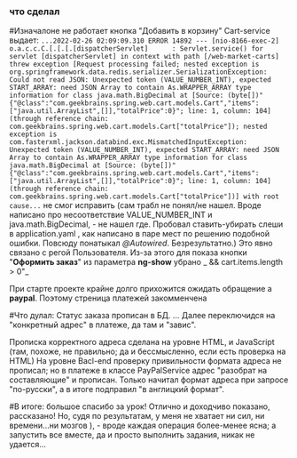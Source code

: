 ### что сделал

#Изначалоне не работает кнопка "Добавить в корзину"
Cart-service выдает: 
`...2022-02-26 02:09:09.310 ERROR 14892 --- [nio-8166-exec-2] o.a.c.c.C.[.[.[.[dispatcherServlet]      : Servlet.service() for servlet [dispatcherServlet] in context with path [/web-market-carts] threw exception [Request processing failed; nested exception is org.springframework.data.redis.serializer.SerializationException: Could not read JSON: Unexpected token (VALUE_NUMBER_INT), expected START_ARRAY: need JSON Array to contain As.WRAPPER_ARRAY type information for class java.math.BigDecimal
at [Source: (byte[])"{"@class":"com.geekbrains.spring.web.cart.models.Cart","items":["java.util.ArrayList",[]],"totalPrice":0}"; line: 1, column: 104] (through reference chain: com.geekbrains.spring.web.cart.models.Cart["totalPrice"]); nested exception is com.fasterxml.jackson.databind.exc.MismatchedInputException: Unexpected token (VALUE_NUMBER_INT), expected START_ARRAY: need JSON Array to contain As.WRAPPER_ARRAY type information for class java.math.BigDecimal
at [Source: (byte[])"{"@class":"com.geekbrains.spring.web.cart.models.Cart","items":["java.util.ArrayList",[]],"totalPrice":0}"; line: 1, column: 104] (through reference chain: com.geekbrains.spring.web.cart.models.Cart["totalPrice"])] with root cause...`
не смог исправить (сам трабл не понял/не нашел. Вроде написано про несоответствие VALUE_NUMBER_INT и java.math.BigDecimal, - не нашел где. Пробовал ставить-убирать слеши в application.yaml , как написано в паре мест по решению подобной ошибки. Повсюду понатыкал _@Autowired_. Безрезультатно.)
Это явно связано с регой Пользователя. 
Из-за этого для показа кнопки "**Оформить заказ**" из параметра **ng-show** убрано _ && cart.items.length > 0"_

При старте проекте крайне долго прихожится ожидать обращение а **paypal**. Поэтому стреница платежей закомменчена

#Что дулал:
Статус заказа прописан в БД. ... Далее переключидся на "конкретный адрес" в платеже, да там и "завис".

Прописка корректного адреса сделана на уровне HTML, и JavaScript (там, похоже, не правильно; да и бессмысленно, если есть проверка на HTML)
    На уровне Bacl-end проверку привильности формата адреса не прописал; 
    но в платеже в классе PayPalService адрес "разобрат на составляющие" и прописан. Только начитал формат адреса при запросе "по-русски", а в итоге подправил "в англицкий формат". 

#В итоге: 
большое спасибо за урок! Отлично и доходчиво показано, рассказано!
Но, судя по результатам, у меня не хватает ни сил, ни времени...ни мозгов ), - вроде каждая операция более-менее ясна; а запустить все вместе, да и просто выполнить задания, никак не удается...
